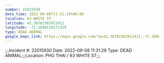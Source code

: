 ```yaml
---
number: 22015930
date_time: 2022-09-08T11:31:29+00:00
location: 63 WHITE ST
latitude: 42.38702363911412
longitude: -71.1890116572329
type: DEAD ANIMAL
google_maps_link: https://maps.google.com/?q=42.38702363911412,-71.1890116572329
---
```


;;;Incident #: 22015930   Date: 2022-09-08 11:31:29   Type: DEAD ANIMAL;;;Location: PHO THAI / 63 WHITE ST;;;
